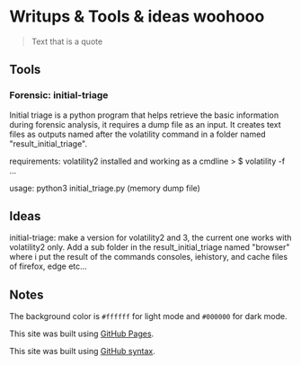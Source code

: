 # Writups & Tools & ideas woohooo 

> Text that is a quote

## Tools

### Forensic: initial-triage
Initial triage is a python program that helps retrieve the basic information during forensic analysis, it requires a dump file as an input.
It creates text files as outputs named after the volatility command in a folder named "result_initial_triage".

requirements: volatility2 installed and working as a cmdline > $ volatility -f ...

usage: python3 initial_triage.py (memory dump file)

## Ideas

initial-triage: make a version for volatility2 and 3, the current one works with volatility2 only.
Add a sub folder in the result_initial_triage named "browser" where i put the result of the commands consoles, iehistory, and cache files of firefox, edge etc... 

## Notes

The background color is `#ffffff` for light mode and `#000000` for dark mode.

This site was built using [GitHub Pages](https://pages.github.com/).

This site was built using [GitHub syntax](https://docs.github.com/fr/get-started/writing-on-github/getting-started-with-writing-and-formatting-on-github/basic-writing-and-formatting-syntax).

